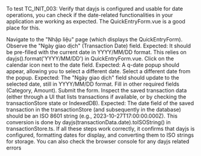 To test TC_INIT_003: Verify that dayjs is configured and usable for date operations, you can check if the date-related functionalities in your application are working as expected. The QuickEntryForm.vue is a good place for this.

Navigate to the "Nhập liệu" page (which displays the QuickEntryForm).
Observe the "Ngày giao dịch" (Transaction Date) field.
Expected: It should be pre-filled with the current date in YYYY/MM/DD format. This relies on dayjs().format('YYYY/MM/DD') in QuickEntryForm.vue.
Click on the calendar icon next to the date field.
Expected: A q-date popup should appear, allowing you to select a different date.
Select a different date from the popup.
Expected: The "Ngày giao dịch" field should update to the selected date, still in YYYY/MM/DD format.
Fill in other required fields (Category, Amount).
Submit the form.
Inspect the saved transaction data (either through a UI that lists transactions if available, or by checking the transactionStore state or IndexedDB).
Expected: The date field of the saved transaction in the transactionStore (and subsequently in the database) should be an ISO 8601 string (e.g., 2023-10-27T17:00:00.000Z). This conversion is done by dayjs(transactionData.date).toISOString() in transactionStore.ts.
If all these steps work correctly, it confirms that dayjs is configured, formatting dates for display, and converting them to ISO strings for storage. You can also check the browser console for any dayjs related errors